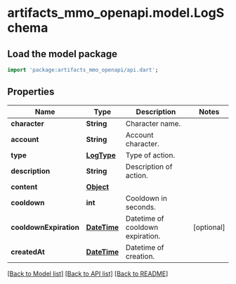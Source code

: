 # artifacts_mmo_openapi.model.LogSchema

## Load the model package
```dart
import 'package:artifacts_mmo_openapi/api.dart';
```

## Properties
Name | Type | Description | Notes
------------ | ------------- | ------------- | -------------
**character** | **String** | Character name. | 
**account** | **String** | Account character. | 
**type** | [**LogType**](LogType.md) | Type of action. | 
**description** | **String** | Description of action. | 
**content** | [**Object**](.md) |  | 
**cooldown** | **int** | Cooldown in seconds. | 
**cooldownExpiration** | [**DateTime**](DateTime.md) | Datetime of cooldown expiration. | [optional] 
**createdAt** | [**DateTime**](DateTime.md) | Datetime of creation. | 

[[Back to Model list]](../README.md#documentation-for-models) [[Back to API list]](../README.md#documentation-for-api-endpoints) [[Back to README]](../README.md)


